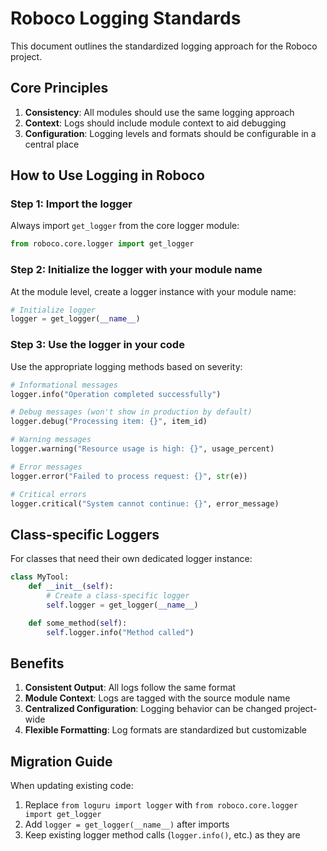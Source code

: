 # Roboco Logging Standards

This document outlines the standardized logging approach for the Roboco project.

## Core Principles

1. **Consistency**: All modules should use the same logging approach
2. **Context**: Logs should include module context to aid debugging
3. **Configuration**: Logging levels and formats should be configurable in a central place

## How to Use Logging in Roboco

### Step 1: Import the logger

Always import `get_logger` from the core logger module:

```python
from roboco.core.logger import get_logger
```

### Step 2: Initialize the logger with your module name

At the module level, create a logger instance with your module name:

```python
# Initialize logger
logger = get_logger(__name__)
```

### Step 3: Use the logger in your code

Use the appropriate logging methods based on severity:

```python
# Informational messages
logger.info("Operation completed successfully")

# Debug messages (won't show in production by default)
logger.debug("Processing item: {}", item_id)

# Warning messages
logger.warning("Resource usage is high: {}", usage_percent)

# Error messages
logger.error("Failed to process request: {}", str(e))

# Critical errors
logger.critical("System cannot continue: {}", error_message)
```

## Class-specific Loggers

For classes that need their own dedicated logger instance:

```python
class MyTool:
    def __init__(self):
        # Create a class-specific logger
        self.logger = get_logger(__name__)

    def some_method(self):
        self.logger.info("Method called")
```

## Benefits

1. **Consistent Output**: All logs follow the same format
2. **Module Context**: Logs are tagged with the source module name
3. **Centralized Configuration**: Logging behavior can be changed project-wide
4. **Flexible Formatting**: Log formats are standardized but customizable

## Migration Guide

When updating existing code:

1. Replace `from loguru import logger` with `from roboco.core.logger import get_logger`
2. Add `logger = get_logger(__name__)` after imports
3. Keep existing logger method calls (`logger.info()`, etc.) as they are
